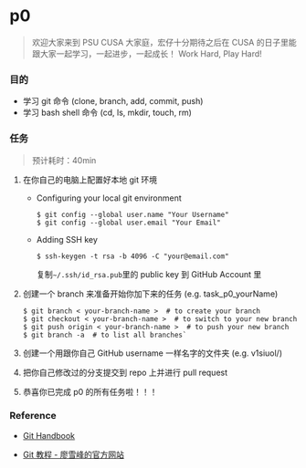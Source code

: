 # p0

> 欢迎大家来到 PSU CUSA 大家庭，宏仔十分期待之后在 CUSA 的日子里能跟大家一起学习，一起进步，一起成长！
> Work Hard, Play Hard! 

### 目的

- 学习 git 命令 (clone, branch, add, commit, push)
- 学习 bash shell 命令 (cd, ls, mkdir, touch, rm)

### 任务

> 预计耗时：40min

1. 在你自己的电脑上配置好本地 git 环境
   * Configuring your local git environment
     ```
     $ git config --global user.name "Your Username"
     $ git config --global user.email "Your Email"
     ```
   * Adding SSH key 
     ```
     $ ssh-keygen -t rsa -b 4096 -C "your@email.com"
     ```
     复制`∼/.ssh/id_rsa.pub`里的 public key 到 GitHub Account 里

2. 创建一个 branch 来准备开始你加下来的任务 (e.g. task_p0_yourName) 

    ```
    $ git branch < your-branch-name >  # to create your branch
    $ git checkout < your-branch-name >  # to switch to your new branch
    $ git push origin < your-branch-name >  # to push your new branch
    $ git branch -a  # to list all branches`
    ```

3. 创建一个用跟你自己 GitHub username 一样名字的文件夹 (e.g. v1siuol/)

4. 把你自己修改过的分支提交到 repo 上并进行 pull request 

5. 恭喜你已完成 p0 的所有任务啦！！！


### Reference

- [Git Handbook](https://guides.github.com/introduction/git-handbook/)

- [Git 教程 - 廖雪峰的官方网站](https://www.liaoxuefeng.com/wiki/0013739516305929606dd18361248578c67b8067c8c017b000)

